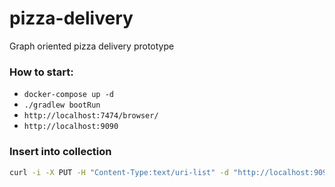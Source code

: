 # pizza-delivery
Graph oriented pizza delivery prototype

### How to start:

* `docker-compose up -d`
* `./gradlew bootRun`
* `http://localhost:7474/browser/`
* `http://localhost:9090`

### Insert into collection

```bash
curl -i -X PUT -H "Content-Type:text/uri-list" -d "http://localhost:9090/nodes/2" http://localhost:9090/nodes/1/outgoing
```
